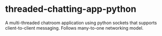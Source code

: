 # threaded-chatting-app-python
A multi-threaded chatroom application using python sockets that supports client-to-client messaging. Follows many-to-one networking model.
